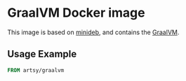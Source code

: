 # GraalVM Docker image

This image is based on [minideb](https://hub.docker.com/r/bitnami/minideb/), and contains
the [GraalVM](https://www.graalvm.org/).

## Usage Example

```Dockerfile
FROM artsy/graalvm
```
